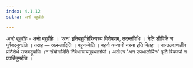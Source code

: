 ```yaml
---
index: 4.1.12
sutra: अनो बहुव्रीहेः

---
```

_अनो बहुव्रीहेः_ - अनो बहुव्रीहेः । 'अन' इतिबहुव्रीहे॑रित्यस्य विशेषणम्, तदन्तविधिः । नेति ङीविति च पूर्ववदनुवर्तते । तदाह — अन्नन्तादिति । बहुयज्वेति । बहवो यज्वानो यस्या इति विग्रहः । नान्तलक्षणङीप प्रतिशेधे राजवद्रूपाणि ।न संयोगा॑दिति निषेधान्नायमुपधालोपी । अतोऽत्र 'अन उपधालोपिनः' इति विकल्पो न प्रवर्तितुमर्हति ।